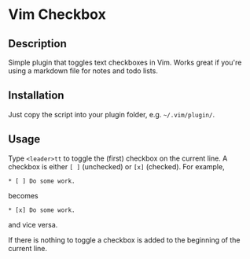

Vim Checkbox
============


Description
-----------

Simple plugin that toggles text checkboxes in Vim. Works great if you're using
a markdown file for notes and todo lists.


Installation
------------

Just copy the script into your plugin folder, e.g. `~/.vim/plugin/`.


Usage
-----

Type `<leader>tt` to toggle the (first) checkbox on the current line. A checkbox
is either `[ ]` (unchecked) or `[x]` (checked). For example,

    * [ ] Do some work.

becomes

	* [x] Do some work.

and vice versa.

If there is nothing to toggle a checkbox is added to the beginning of
the current line.
